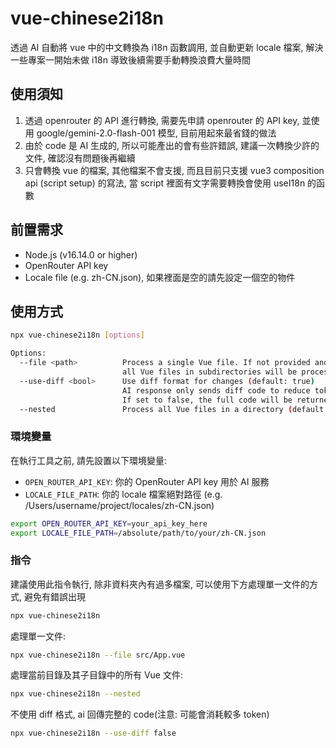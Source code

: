 # vue-chinese2i18n
透過 AI 自動將 vue 中的中文轉換為 i18n 函數調用, 並自動更新 locale 檔案, 解決一些專案一開始未做 i18n 導致後續需要手動轉換浪費大量時間


## 使用須知
1. 透過 openrouter 的 API 進行轉換, 需要先申請 openrouter 的 API key, 並使用 google/gemini-2.0-flash-001 模型, 目前用起來最省錢的做法
2. 由於 code 是 AI 生成的, 所以可能產出的會有些許錯誤, 建議一次轉換少許的文件, 確認沒有問題後再繼續
3. 只會轉換 vue 的檔案, 其他檔案不會支援, 而且目前只支援 vue3 composition api  (script setup) 的寫法, 當 script 裡面有文字需要轉換會使用 useI18n 的函數


## 前置需求

- Node.js (v16.14.0 or higher)
- OpenRouter API key
- Locale file (e.g. zh-CN.json), 如果裡面是空的請先設定一個空的物件

## 使用方式

```bash
npx vue-chinese2i18n [options]

Options:
  --file <path>          Process a single Vue file. If not provided and --nested is set,
                         all Vue files in subdirectories will be processed
  --use-diff <bool>      Use diff format for changes (default: true)
                         AI response only sends diff code to reduce token consumption
                         If set to false, the full code will be returned
  --nested               Process all Vue files in a directory (default: false)
```

### 環境變量

在執行工具之前, 請先設置以下環境變量:

- `OPEN_ROUTER_API_KEY`: 你的 OpenRouter API key 用於 AI 服務
- `LOCALE_FILE_PATH`: 你的 locale 檔案絕對路徑 (e.g. /Users/username/project/locales/zh-CN.json)

```bash
export OPEN_ROUTER_API_KEY=your_api_key_here
export LOCALE_FILE_PATH=/absolute/path/to/your/zh-CN.json
```

### 指令
建議使用此指令執行, 除非資料夾內有過多檔案, 可以使用下方處理單一文件的方式, 避免有錯誤出現
```bash
npx vue-chinese2i18n
```

處理單一文件:
```bash
npx vue-chinese2i18n --file src/App.vue
```

處理當前目錄及其子目錄中的所有 Vue 文件:
```bash
npx vue-chinese2i18n --nested
```

不使用 diff 格式, ai 回傳完整的 code(注意: 可能會消耗較多 token)
```bash
npx vue-chinese2i18n --use-diff false
```

